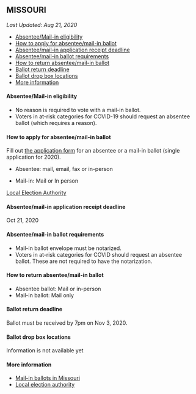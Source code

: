 ## MISSOURI

*Last Updated: Aug 21, 2020*

* [Absentee/Mail-in eligibility](#absenteemail-in-eligibility)
* [How to apply for absentee/mail-in ballot](#how-to-apply-for-absenteemail-in-ballot)
* [Absentee/mail-in application receipt deadline](#absenteemail-in-application-receipt-deadline)
* [Absentee/mail-in ballot requirements](#absenteemail-in-ballot-requirements)
* [How to return absentee/mail-in ballot](#how-to-return-absenteemail-in-ballot)
* [Ballot return deadline](#ballot-return-deadline)
* [Ballot drop box locations](#ballot-drop-box-locations)
* [More information](#more-information)


#### Absentee/Mail-in eligibility
* No reason is required to vote with a mail-in ballot. 
* Voters in at-risk categories for COVID-19 should request an absentee ballot (which requires a reason).


#### How to apply for absentee/mail-in ballot
Fill out [the application form](https://www.sos.mo.gov/CMSImages/ElectionGoVoteMissouri/2020FillableBallotApplication-GeneralElection.pdf) for an absentee or a mail-in ballot (single application for 2020).

* Absentee: mail, email, fax or in-person

* Mail-in: Mail or In person 

[Local Election Authority](https://www.sos.mo.gov/elections/goVoteMissouri/localelectionauthority)


#### Absentee/mail-in application receipt deadline
Oct 21, 2020


#### Absentee/mail-in ballot requirements
* Mail-in ballot envelope must be notarized.
* Voters in at-risk categories for COVID should request an absentee ballot. These are not required to have the notarization.


#### How to return absentee/mail-in ballot
* Absentee ballot: Mail or in-person
* Mail-in ballot: Mail only


#### Ballot return deadline
Ballot must be received by 7pm on Nov 3, 2020.


#### Ballot drop box locations
Information is not available yet


#### More information
* [Mail-in ballots in Missouri](https://www.sos.mo.gov/CMSImages/ElectionGoVoteMissouri/Absentee-MailinBallotSummaries.pdf)
* [Local election authority](https://www.sos.mo.gov/elections/goVoteMissouri/localelectionauthority)
